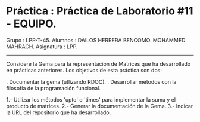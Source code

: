 Práctica        : Práctica de Laboratorio #11 - EQUIPO.
======================================================
Grupo           : LPP-T-45.
Alumnos         : DAILOS HERRERA BENCOMO.
                  MOHAMMED MAHRACH.
Asignatura      : LPP.

-------------------------------------------------

Considere la Gema para la representación de Matrices que ha desarrollado en prácticas anteriores. Los objetivos de esta práctica son dos:

. Documentar la gema (utlizando RDOC).
. Desarrollar métodos con la filosofía de la programación funcional.

1.- Utilizar los métodos 'upto' o 'times' para implementar la suma y el producto de matrices.
2.- Generar la documentación de la Gema.
3.- Indicar la URL del repositorio que ha desarrollado.

